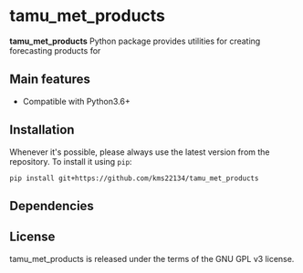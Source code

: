 # tamu_met_products

**tamu_met_products** Python package provides utilities for creating forecasting
products for 

## Main features

* Compatible with Python3.6+

## Installation

Whenever it's possible, please always use the latest version from the repository.
To install it using `pip`:

    pip install git+https://github.com/kms22134/tamu_met_products

## Dependencies


## License

tamu_met_products is released under the terms of the GNU GPL v3 license.